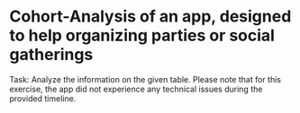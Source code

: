 # Cohort-Analysis of an app, designed to help organizing parties or social gatherings

Task: Analyze the information on the given table. Please note that for this exercise, the app did not experience any technical issues during the provided timeline.
